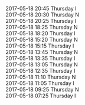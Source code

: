 2017-05-18 20:45 Thursday  I  
2017-05-18 20:30 Thursday  N  
2017-05-18 20:25 Thursday  I  
2017-05-18 18:25 Thursday  N  
2017-05-18 18:20 Thursday  I  
2017-05-18 15:20 Thursday  N  
2017-05-18 15:15 Thursday  I  
2017-05-18 13:45 Thursday  N  
2017-05-18 13:35 Thursday  I  
2017-05-18 13:05 Thursday  N  
2017-05-18 12:35 Thursday  I  
2017-05-18 11:10 Thursday  N  
2017-05-18 11:05 Thursday  I  
2017-05-18 09:25 Thursday  N  
2017-05-18 07:25 Thursday  I  
